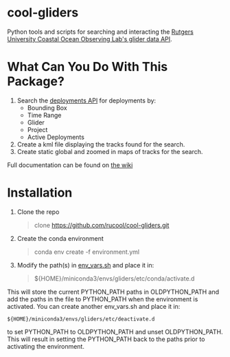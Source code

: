# cool-gliders
Python tools and scripts for searching and interacting the 
[Rutgers University Coastal Ocean Observing Lab's glider data API](https://marine.rutgers.edu/cool/data/gliders/api/).

# What Can You Do With This Package?

1. Search the [deployments API](https://marine.rutgers.edu/cool/data/gliders/api/) for deployments by:
   - Bounding Box
   - Time Range
   - Glider
   - Project
   - Active Deployments
2. Create a kml file displaying the tracks found for the search.
3. Create static global and zoomed in maps of tracks for the search.

Full documentation can be found on [the wiki](https://github.com/rucool/cool-gliders/wiki)

# Installation

1. Clone the repo
   
    > clone https://github.com/rucool/cool-gliders.git

3. Create the conda environment
   
    > conda env create -f environment.yml

5. Modify the path(s) in [env_vars.sh](https://github.com/rucool/cool-gliders/blob/main/env_vars.sh) and place it in:

    > ${HOME}/miniconda3/envs/gliders/etc/conda/activate.d

This will store the current PYTHON_PATH paths in OLDPYTHON_PATH and add the paths in the file to PYTHON_PATH when the 
environment is activated. You can create another env_vars.sh and place it in:

    ${HOME}/miniconda3/envs/gliders/etc/deactivate.d

to set PYTHON_PATH to OLDPYTHON_PATH and unset OLDPYTHON_PATH. This will result in setting the PYTHON_PATH back to the 
paths prior to activating the environment.

